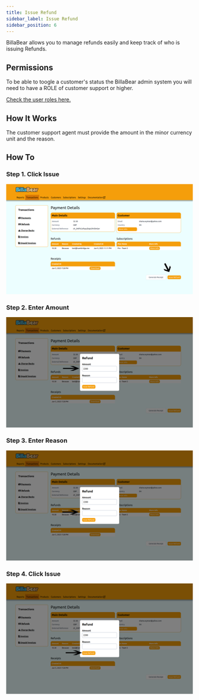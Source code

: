 ```yaml
---
title: Issue Refund
sidebar_label: Issue Refund
sidebar_position: 6
---
```

BillaBear allows you to manage refunds easily and keep track of who is issuing Refunds.


## Permissions

To be able to toogle a customer's status the BillaBear admin system you will need to have a ROLE of customer support or higher.

[Check the user roles here.](../user_roles/)

## How It Works

The customer support agent must provide the amount in the minor currency unit and the reason.

## How To

### Step 1. Click Issue

![Click Issue](./refunds_screenshot/1_click_issue.png)

### Step 2. Enter Amount

![Enter Amount](./refunds_screenshot/2_enter_amount.png)

### Step 3. Enter Reason

![Enter Reason](./refunds_screenshot/3_enter_reason.png)

### Step 4. Click Issue

![Click Issue](./refunds_screenshot/4_click_issue.png)